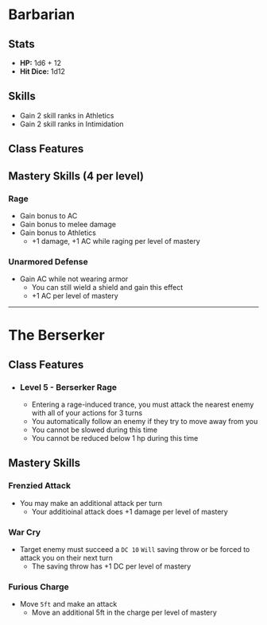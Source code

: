 # Barbarian
## Stats
- **HP:** 1d6 + 12
- **Hit Dice:** 1d12
 ## Skills
- Gain 2 skill ranks in Athletics
- Gain 2 skill ranks in Intimidation
## Class Features
## Mastery Skills (4 per level)
### Rage
- Gain bonus to AC
- Gain bonus to melee damage
- Gain bonus to Athletics
	- +1 damage, +1 AC while raging per level of mastery
### Unarmored Defense
- Gain AC while not wearing armor
	- You can still wield a shield and gain this effect
	- +1 AC per level of mastery

<hr>

# The Berserker
## Class Features
- ### Level 5 - Berserker Rage
	- Entering a rage-induced trance, you must attack the nearest enemy with all of your actions for 3 turns
	- You automatically follow an enemy if they try to move away from you
	- You cannot be slowed during this time
	- You cannot be reduced below 1 hp during this time
## Mastery Skills
### Frenzied Attack
- You may make an additional attack per turn 
	- Your additioinal attack does +1 damage per level of mastery
### War Cry
- Target enemy must succeed a `DC 10`  `Will` saving throw or be forced to attack you on their next turn 
	- The saving throw has +1 DC per level of mastery
### Furious Charge
- Move `5ft` and make an attack
	- Move an additional 5ft in the charge per level of mastery